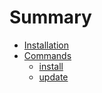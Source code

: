 # Summary

* [Installation](installation.md)
* [Commands](commands/README.md)
    * [install](commands/install.md)
    * [update](commands/update.md)